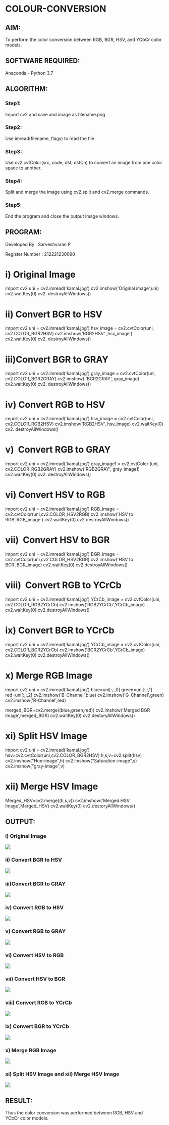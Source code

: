 # COLOUR-CONVERSION
## AIM:
To perform the color conversion between RGB, BGR, HSV, and YCbCr color models.

## SOFTWARE REQUIRED:
Anaconda - Python 3.7
## ALGORITHM:
### Step1:
Import cv2 and save and image as filename.png

### Step2:
Use imread(filename, flags) to read the file

### Step3:
Use cv2.cvtColor(src, code, dst, dstCn) to convert an image from one color space to another.

### Step4:
Split and merge the image using cv2.split and cv2.merge commands.

### Step5:
End the program and close the output image windows.

## PROGRAM:

Developed By : Sarveshvaran P

Register Number : 212221230090
# i) Original Image

import cv2
uni = cv2.imread('kamal.jpg')
cv2.imshow('Original image',uni)
cv2.waitKey(0)
cv2. destroyAllWindows()

# ii) Convert BGR to HSV 

import cv2
uni = cv2.imread('kamal.jpg')
hsv_image = cv2.cvtColor(uni, cv2.COLOR_BGR2HSV)
cv2.imshow('BGR2HSV' ,hsv_image )
cv2.waitKey(0)
cv2. destroyAllWindows()

# iii)Convert BGR to GRAY

import cv2
uni = cv2.imread('kamal.jpg')
gray_image = cv2.cvtColor(uni, cv2.COLOR_BGR2GRAY)
cv2.imshow( 'BGR2GRAY', gray_image)
cv2.waitKey(0)
cv2. destroyAllWindows()

# iv) Convert RGB to HSV

import cv2
uni = cv2.imread('kamal.jpg')
hsv_image = cv2.cvtColor(uni, cv2.COLOR_RGB2HSV)
cv2.imshow('RGB2HSV', hsv_image)
cv2.waitKey(0)
cv2. destroyAllWindows()

# v)  Convert RGB to GRAY

import cv2
uni = cv2.imread('kamal.jpg')
gray_image1 = cv2.cvtColor (uni, cv2.COLOR_RGB2GRAY)
cv2.imshow('RGB2GRAY', gray_image1)
cv2.waitKey(0)
cv2. destroyAllWindows()

# vi) Convert HSV to RGB

import cv2
uni = cv2.imread('kamal.jpg')
RGB_image = cv2.cvtColor(uni,cv2.COLOR_HSV2RGB)
cv2.imshow('HSV to RGB',RGB_image )
cv2.waitKey(0)
cv2.destroyAllWindows()

# vii)  Convert HSV to BGR

import cv2
uni = cv2.imread('kamal.jpg')
BGR_image = cv2.cvtColor(uni,cv2.COLOR_HSV2BGR)
cv2.imshow('HSV to BGR',BGR_image)
cv2.waitKey(0)
cv2.destroyAllWindows()

# viii)  Convert RGB to YCrCb

import cv2
uni = cv2.imread('kamal.jpg')
YCrCb_image = cv2.cvtColor(uni, cv2.COLOR_RGB2YCrCb)
cv2.imshow('RGB2YCrCb',YCrCb_image)
cv2.waitKey(0)
cv2.destroyAllWindows()

# ix) Convert BGR to YCrCb

import cv2
uni = cv2.imread('kamal.jpg')
YCrCb_image = cv2.cvtColor(uni, cv2.COLOR_BGR2YCrCb)
cv2.imshow('BGR2YCrCb',YCrCb_image)
cv2.waitKey(0)
cv2.destroyAllWindows()

# x) Merge RGB Image

import cv2
uni = cv2.imread('kamal.jpg')
blue=uni[:,:,0]
green=uni[:,:,1]
red=uni[:,:,2]
cv2.imshow('B-Channel',blue)
cv2.imshow('G-Channel',green)
cv2.imshow('R-Channel',red)

merged_BGR=cv2.merge((blue,green,red))
cv2.imshow('Merged BGR Image',merged_BGR)
cv2.waitKey(0)
cv2.destoryAllWindows()

# xi) Split HSV Image

import cv2
uni = cv2.imread('kamal.jpg')
hsv=cv2.cvtColor(uni,cv2.COLOR_BGR2HSV)
h,s,v=cv2.split(hsv)
cv2.imshow("Hue-image",h)
cv2.imshow("Saturation-image",s)
cv2.imshow("gray-image",v)

# xii) Merge HSV Image

Merged_HSV=cv2.merge((h,s,v))
cv2.imshow('Merged HSV Image',Merged_HSV)
cv2.waitKey(0)
cv2.destoryAllWindows()

## OUTPUT:
### i) Original Image
![](output1.png)

### ii) Convert BGR to HSV
![](output2.png)

### iii)Convert BGR to GRAY
![](output3.png)

### iv) Convert RGB to HSV
![](output4.png)

### v) Convert RGB to GRAY
![](output5.png)

### vi) Convert HSV to RGB
![](output6.png)

### vii) Convert HSV to BGR
![](output7.png)

### viii) Convert RGB to YCrCb
![](output8.png)

### ix) Convert BGR to YCrCb
![](output9.png)

### x) Merge RGB Image
![](output10.png)

### xi) Split HSV Image and xii) Merge HSV Image
![](output11.png)

## RESULT:
Thus the color conversion was performed between RGB, HSV and YCbCr color models.
